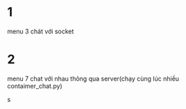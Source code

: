 # 1
menu 3 chát với socket
# 2
menu 7 chat với nhau thông qua server(chạy cùng lúc nhiều contaimer_chat.py)

s
